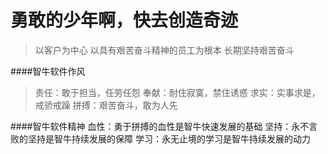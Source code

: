 # 勇敢的少年啊，快去创造奇迹

> 以客户为中心
> 以具有艰苦奋斗精神的员工为根本
> 长期坚持艰苦奋斗

####智牛软件作风
> 责任：敢于担当，任劳任怨
奉献：耐住寂寞，禁住诱惑
求实：实事求是，戒骄戒躁
拼搏：艰苦奋斗，敢为人先

####智牛软件精神
血性：勇于拼搏的血性是智牛快速发展的基础
坚持：永不言败的坚持是智牛持续发展的保障
学习：永无止境的学习是智牛持续发展的动力
